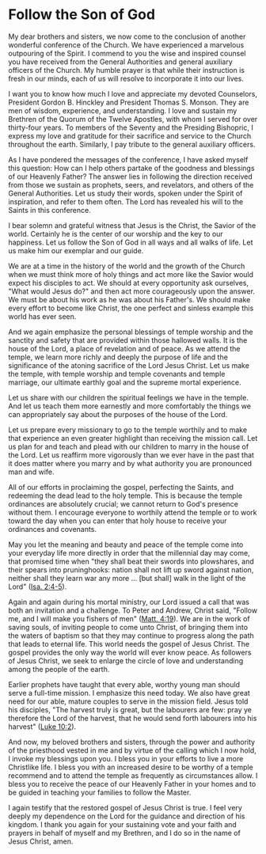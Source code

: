 # Follow the Son of God

My dear brothers and sisters, we now come to the conclusion of another
wonderful conference of the Church. We have experienced a marvelous outpouring
of the Spirit. I commend to you the wise and inspired counsel you have
received from the General Authorities and general auxiliary officers of the
Church. My humble prayer is that while their instruction is fresh in our
minds, each of us will resolve to incorporate it into our lives.

I want you to know how much I love and appreciate my devoted Counselors,
President Gordon B. Hinckley and President Thomas S. Monson. They are men of
wisdom, experience, and understanding. I love and sustain my Brethren of the
Quorum of the Twelve Apostles, with whom I served for over thirty-four years.
To members of the Seventy and the Presiding Bishopric, I express my love and
gratitude for their sacrifice and service to the Church throughout the earth.
Similarly, I pay tribute to the general auxiliary officers.

As I have pondered the messages of the conference, I have asked myself this
question: How can I help others partake of the goodness and blessings of our
Heavenly Father? The answer lies in following the direction received from
those we sustain as prophets, seers, and revelators, and others of the General
Authorities. Let us study their words, spoken under the Spirit of inspiration,
and refer to them often. The Lord has revealed his will to the Saints in this
conference.

I bear solemn and grateful witness that Jesus is the Christ, the Savior of the
world. Certainly he is the center of our worship and the key to our happiness.
Let us follow the Son of God in all ways and all walks of life. Let us make
him our exemplar and our guide.

We are at a time in the history of the world and the growth of the Church when
we must think more of holy things and act more like the Savior would expect
his disciples to act. We should at every opportunity ask ourselves, "What
would Jesus do?" and then act more courageously upon the answer. We must be
about his work as he was about his Father's. We should make every effort to
become like Christ, the one perfect and sinless example this world has ever
seen.

And we again emphasize the personal blessings of temple worship and the
sanctity and safety that are provided within those hallowed walls. It is the
house of the Lord, a place of revelation and of peace. As we attend the
temple, we learn more richly and deeply the purpose of life and the
significance of the atoning sacrifice of the Lord Jesus Christ. Let us make
the temple, with temple worship and temple covenants and temple marriage, our
ultimate earthly goal and the supreme mortal experience.

Let us share with our children the spiritual feelings we have in the temple.
And let us teach them more earnestly and more comfortably the things we can
appropriately say about the purposes of the house of the Lord.

Let us prepare every missionary to go to the temple worthily and to make that
experience an even greater highlight than receiving the mission call. Let us
plan for and teach and plead with our children to marry in the house of the
Lord. Let us reaffirm more vigorously than we ever have in the past that it
does matter where you marry and by what authority you are pronounced man and
wife.

All of our efforts in proclaiming the gospel, perfecting the Saints, and
redeeming the dead lead to the holy temple. This is because the temple
ordinances are absolutely crucial; we cannot return to God's presence without
them. I encourage everyone to worthily attend the temple or to work toward the
day when you can enter that holy house to receive your ordinances and
covenants.

May you let the meaning and beauty and peace of the temple come into your
everyday life more directly in order that the millennial day may come, that
promised time when "they shall beat their swords into plowshares, and their
spears into pruninghooks: nation shall not lift up sword against nation,
neither shall they learn war any more ... [but shall] walk in the light of the
Lord" ([Isa. 2:4-5](https://www.lds.org/scriptures/ot/isa/2.4-5?lang=eng#3)).

Again and again during his mortal ministry, our Lord issued a call that was
both an invitation and a challenge. To Peter and Andrew, Christ said, "Follow
me, and I will make you fishers of men" ([Matt.
4:19](https://www.lds.org/scriptures/nt/matt/4.19?lang=eng#18)). We are in the
work of saving souls, of inviting people to come unto Christ, of bringing them
into the waters of baptism so that they may continue to progress along the
path that leads to eternal life. This world needs the gospel of Jesus Christ.
The gospel provides the only way the world will ever know peace. As followers
of Jesus Christ, we seek to enlarge the circle of love and understanding among
the people of the earth.

Earlier prophets have taught that every able, worthy young man should serve a
full-time mission. I emphasize this need today. We also have great need for
our able, mature couples to serve in the mission field. Jesus told his
disciples, "The harvest truly is great, but the labourers are few: pray ye
therefore the Lord of the harvest, that he would send forth labourers into his
harvest" ([Luke
10:2](https://www.lds.org/scriptures/nt/luke/10.2?lang=eng#1)).

And now, my beloved brothers and sisters, through the power and authority of
the priesthood vested in me and by virtue of the calling which I now hold, I
invoke my blessings upon you. I bless you in your efforts to live a more
Christlike life. I bless you with an increased desire to be worthy of a temple
recommend and to attend the temple as frequently as circumstances allow. I
bless you to receive the peace of our Heavenly Father in your homes and to be
guided in teaching your families to follow the Master.

I again testify that the restored gospel of Jesus Christ is true. I feel very
deeply my dependence on the Lord for the guidance and direction of his
kingdom. I thank you again for your sustaining vote and your faith and prayers
in behalf of myself and my Brethren, and I do so in the name of Jesus Christ,
amen.

